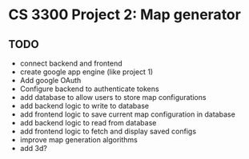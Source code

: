 # CS 3300 Project 2: Map generator

## TODO
- connect backend and frontend
- create google app engine (like project 1)
- Add google OAuth
- Configure backend to authenticate tokens
- add database to allow users to store map configurations
- add backend logic to write to database
- add frontend logic to save current map configuration in database
- add backend logic to read from database
- add frontend logic to fetch and display saved configs
- improve map generation algorithms
- add 3d?
